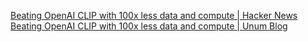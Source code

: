 
[Beating OpenAI CLIP with 100x less data and compute | Hacker News](https://news.ycombinator.com/item?id=34970045)
[Beating OpenAI CLIP with 100x less data and compute | Unum Blog](https://www.unum.cloud/blog/2023-02-20-efficient-multimodality)
